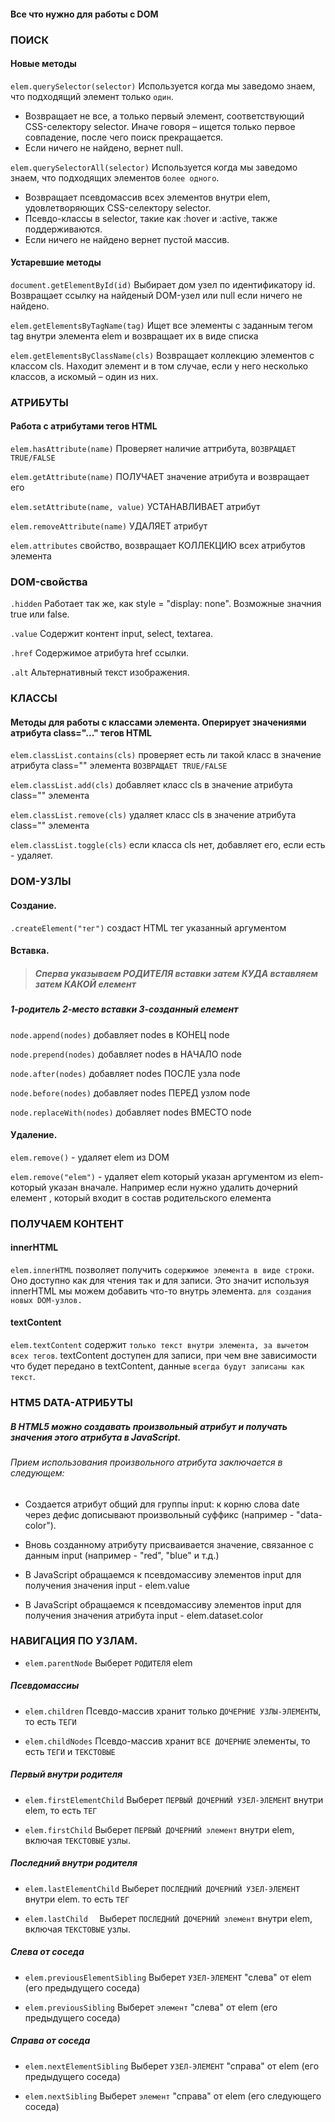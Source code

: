 #### Все что нужно для работы с DOM

### ПОИСК 

#### Новые методы
`elem.querySelector(selector)`  Используется когда мы заведомо знаем, что подходящий элемент только `один`.
  - Возвращает не все, а только первый элемент, соответствующий CSS-селектору selector. Иначе говоря – ищется только первое совпадение, после чего поиск прекращается.
  - Если ничего не найдено, вернет null.

`elem.querySelectorAll(selector)`  Используется когда мы заведомо знаем, что подходящих элементов `более одного`.
  - Возвращает псевдомассив всех элементов внутри elem, удовлетворяющих CSS-селектору selector.
  - Псевдо-классы в selector, такие как :hover и :active, также поддерживаются.
  - Если ничего не найдено вернет пустой массив.

#### Устаревшие методы
`document.getElementById(id)`	Выбирает дом узел по идентификатору id. Возвращает ссылку на найденый DOM-узел или null если ничего не найдено.

`elem.getElementsByTagName(tag)`	Ищет все элементы с заданным тегом tag внутри элемента elem и возвращает их в виде списка

`elem.getElementsByClassName(cls)`	Возвращает коллекцию элементов с классом cls. Находит элемент и в том случае, если у него несколько классов, а искомый – один из них.

### АТРИБУТЫ

#### Работа с атрибутами тегов HTML

`elem.hasAttribute(name)`	Проверяет наличие аттрибута, `ВОЗВРАЩАЕТ TRUE/FALSE`

`elem.getAttribute(name)`	ПОЛУЧАЕТ значение атрибута и возвращает его

`elem.setAttribute(name, value)`	УСТАНАВЛИВАЕТ атрибут

`elem.removeAttribute(name)`	УДАЛЯЕТ атрибут

`elem.attributes`	свойство, возвращает КОЛЛЕКЦИЮ всех атрибутов элемента

### DOM-свойства

`.hidden` Работает так же, как style = "display: none". Возможные значния true или false.

`.value` Содержит контент input, select, textarea.

`.href`	 Содержимое атрибута href ссылки.

`.alt`	 Альтернативный текст изображения.  

### КЛАССЫ

#### Методы для работы с классами элемента. Оперирует значениями атрибута class="..." тегов HTML

`elem.classList.contains(cls)`	проверяет есть ли такой класс в значение атрибута class="" элемента `ВОЗВРАЩАЕТ TRUE/FALSE` 

`elem.classList.add(cls)`	добавляет класс cls в значение атрибута class="" элемента 

`elem.classList.remove(cls)`	удаляет класс cls в значение атрибута class="" элемента 

`elem.classList.toggle(cls)`	если класса cls нет, добавляет его, если есть - удаляет.

### DOM-УЗЛЫ

#### Создание. 
`.createElement("тег")` создаст HTML тег указанный аргументом

#### Вставка. 
> ##### Сперва указываем РОДИТЕЛЯ вставки затем КУДА вставляем затем КАКОЙ елемент 

##### 1-родитель 2-место вставки  3-созданный елемент

`node.append(nodes)`	добавляет nodes в КОНЕЦ node

`node.prepend(nodes)`	добавляет nodes в НАЧАЛО node

`node.after(nodes)`	добавляет nodes ПОСЛЕ узла node

`node.before(nodes)`	добавляет nodes ПЕРЕД узлом node

`node.replaceWith(nodes)`	добавляет nodes ВМЕСТО node

#### Удаление.

`elem.remove()` - удаляет elem из DOM

`elem.remove("elem")` - удаляет elem который указан аргументом из elem-который указан вначале. Например если нужно удалить дочерний елемент , который входит в состав родительского елемента  

### ПОЛУЧАЕМ КОНТЕНТ

#### innerHTML   

`elem.innerHTML`  позволяет получить `содержимое элемента в виде строки`. Оно доступно как для чтения так и для записи. Это значит используя innerHTML мы можем добавить что-то внутрь элемента. `для создания новых DOM-узлов.`
#### textContent
`elem.textContent`    содержит `только текст внутри элемента, за вычетом всех тегов`. textContent доступен для записи, при чем вне зависимости что будет передано в textContent, данные `всегда будут записаны как текст`.

### HTM5 DATA-АТРИБУТЫ

##### В HTML5 можно создавать произвольный атрибут и получать значения этого атрибута в JavaScript. 
###### Прием использования произвольного атрибута заключается в следующем:

- Создается атрибут общий для группы input: к корню слова date через дефис дописывают произвольный суффикс (например - "data-color").

- Вновь созданному атрибуту присваивается значение, связанное с данным input (например - "red", "blue" и т.д.)

- В JavaScript обращаемся к псевдомассиву элементов input для получения значения input - elem.value

- В JavaScript обращаемся к псевдомассиву элементов input для получения значения атрибута input - elem.dataset.color 

### НАВИГАЦИЯ ПО УЗЛАМ.

 - `elem.parentNode`	Выберет `РОДИТЕЛЯ` elem

##### Псевдомассиы
 - `elem.children`	Псевдо-массив хранит только `ДОЧЕРНИЕ УЗЛЫ-ЭЛЕМЕНТЫ`, то есть `ТЕГИ`

 - `elem.childNodes`	Псевдо-массив хранит `ВСЕ ДОЧЕРНИЕ` элементы, то есть `ТЕГИ` и `ТЕКСТОВЫЕ`

##### Первый внутри родителя
 - `elem.firstElementChild`	Выберет `ПЕРВЫЙ ДОЧЕРНИЙ УЗЕЛ-ЭЛЕМЕНТ` внутри elem, то есть `ТЕГ`

 - `elem.firstChild`	Выберет `ПЕРВЫЙ ДОЧЕРНИЙ элемент`  внутри elem, включая `ТЕКСТОВЫЕ` узлы.


##### Последний внутри родителя
 - `elem.lastElementChild`	Выберет `ПОСЛЕДНИЙ ДОЧЕРНИЙ УЗЕЛ-ЭЛЕМЕНТ` внутри elem. то есть `ТЕГ`

 - `elem.lastChild	` Выберет `ПОСЛЕДНИЙ ДОЧЕРНИЙ элемент`  внутри elem, включая `ТЕКСТОВЫЕ` узлы.

##### Слева от соседа
 - `elem.previousElementSibling`	Выберет `УЗЕЛ-ЭЛЕМЕНТ` "слева" от elem (его предыдущего соседа) 

 - `elem.previousSibling`	Выберет `элемент` "слева" от elem (его предыдущего соседа)


##### Справа от соседа
 - `elem.nextElementSibling`	Выберет `УЗЕЛ-ЭЛЕМЕНТ` "справа" от elem (его предыдущего соседа)

 - `elem.nextSibling`	Выберет `элемент` "справа" от elem (его следующего соседа)
